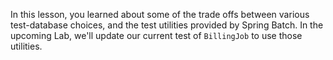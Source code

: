 In this lesson, you learned about some of the trade offs between various test-database choices, and the test utilities provided by Spring Batch. In the upcoming Lab, we'll update our current test of `BillingJob` to use those utilities.
